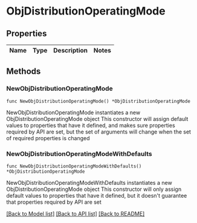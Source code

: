 # ObjDistributionOperatingMode

## Properties

Name | Type | Description | Notes
------------ | ------------- | ------------- | -------------

## Methods

### NewObjDistributionOperatingMode

`func NewObjDistributionOperatingMode() *ObjDistributionOperatingMode`

NewObjDistributionOperatingMode instantiates a new ObjDistributionOperatingMode object
This constructor will assign default values to properties that have it defined,
and makes sure properties required by API are set, but the set of arguments
will change when the set of required properties is changed

### NewObjDistributionOperatingModeWithDefaults

`func NewObjDistributionOperatingModeWithDefaults() *ObjDistributionOperatingMode`

NewObjDistributionOperatingModeWithDefaults instantiates a new ObjDistributionOperatingMode object
This constructor will only assign default values to properties that have it defined,
but it doesn't guarantee that properties required by API are set


[[Back to Model list]](../README.md#documentation-for-models) [[Back to API list]](../README.md#documentation-for-api-endpoints) [[Back to README]](../README.md)


